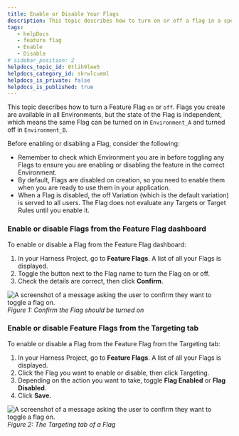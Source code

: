 ```yaml
---
title: Enable or Disable Your Flags
description: This topic describes how to turn on or off a flag in a specific environment.
tags: 
   - helpDocs
   - feature flag
   - Enable
   - Disable
# sidebar_position: 2
helpdocs_topic_id: 0tlih9lee5
helpdocs_category_id: skrwlcueml
helpdocs_is_private: false
helpdocs_is_published: true
---
```


This topic describes how to turn a Feature Flag `on` or `off`. Flags you create are available in all Environments, but the state of the Flag is independent, which means the same Flag can be turned on in `Environment_A` and turned off in `Environment_B`.

Before enabling or disabling a Flag, consider the following:

* Remember to check which Environment you are in before toggling any Flags to ensure you are enabling or disabling the feature in the correct Environment.
* By default, Flags are disabled on creation, so you need to enable them when you are ready to use them in your application.
* When a Flag is disabled, the off Variation (which is the default variation) is served to all users. The Flag does not evaluate any Targets or Target Rules until you enable it.

### Enable or disable Flags from the Feature Flag dashboard

To enable or disable a Flag from the Feature Flag dashboard:

1. In your Harness Project, go to **Feature Flags**. A list of all your Flags is displayed.
2. Toggle the button next to the Flag name to turn the Flag on or off.
3. Check the details are correct, then click **Confirm**.

![A screenshot of a message asking the user to confirm they want to toggle a flag on. ](https://files.helpdocs.io/kw8ldg1itf/articles/0tlih9lee5/1660497799236/2022-08-14-18-18-05.png)*Figure 1: Confirm the Flag should be turned on*

### Enable or disable Feature Flags from the Targeting tab

To enable or disable a Flag from the Feature Flag from the Targeting tab:

1. In your Harness Project, go to **Feature Flags**. A list of all your Flags is displayed.
2. Click the Flag you want to enable or disable, then click Targeting.
3. Depending on the action you want to take, toggle **Flag Enabled** or **Flag Disabled**.
4. Click **Save.**

![A screenshot of a message asking the user to confirm they want to toggle a flag on. ](https://files.helpdocs.io/kw8ldg1itf/articles/0tlih9lee5/1660498131563/2022-08-14-18-26-56.png)*Figure 2: The Targeting tab of a Flag*


